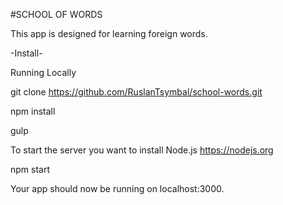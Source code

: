 #SCHOOL OF WORDS

This app is designed for learning foreign words.



-Install-

Running Locally

git clone  https://github.com/RuslanTsymbal/school-words.git

npm install

gulp

To start the server you want to install Node.js
https://nodejs.org

npm start

Your app should now be running on localhost:3000.
